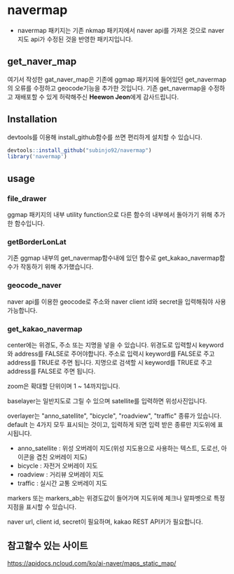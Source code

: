 # navermap

* navermap 패키지는 기존 nkmap 패키지에서 naver api를 가져온 것으로 naver 지도 api가 수정된 것을 반영한 패키지입니다.

## get_naver_map

여기서 작성한 gat_naver_map은 기존에 ggmap 패키지에 들어있던 get_navermap의 오류를 수정하고 geocode기능을 추가한 것입니다. 기존 get_navermap을 수정하고 재배포할 수 있게 허락해주신 **Heewon Jeon**에게 감사드립니다.


## Installation

devtools를 이용해 install_github함수를 쓰면 편리하게 설치할 수 있습니다.

```R
devtools::install_github("subinjo92/navermap")
library('navermap')
```

## usage

### file_drawer
ggmap 패키지의 내부 utility function으로 다른 함수의 내부에서 돌아가기 위해 추가한 함수입니다.

### getBorderLonLat
기존 ggmap 내부의 get_navermap함수내에 있던 함수로 get_kakao_navermap함수가 작동하기 위해 추가했습니다.

### geocode_naver
naver api를 이용한 geocode로 주소와 naver client id와 secret을 입력해줘야 사용가능합니다.

### get_kakao_navermap
center에는 위경도, 주소 또는 지명을 넣을 수 있습니다. 위경도로 입력할시 keyword와 address를 FALSE로 주어야합니다.
주소로 입력시 keyword를 FALSE로 주고 address를 TRUE로 주면 됩니다.
지명으로 검색할 시 keyword를 TRUE로 주고 address를 FALSE로 주면 됩니다.  

zoom은 확대할 단위이며 1 ~ 14까지입니다.  

baselayer는 일반지도로 그릴 수 있으며 satellite를 입력하면 위성사진입니다.  

overlayer는 "anno_satellite", "bicycle", "roadview", "traffic" 종류가 있습니다. 
default 는 4가지 모두 표시되는 것이고, 입력하게 되면 입력 받은 종류만 지도위에 표시됩니다.
- anno_satellite : 위성 오버레이 지도(위성 지도용으로 사용하는 텍스트, 도로선, 아이콘을 겹친 오버레이 지도) 
- bicycle : 자전거 오버레이 지도 
- roadview : 거리뷰 오버레이 지도 
- traffic : 실시간 교통 오버레이 지도 

markers 또는 markers_ab는 위경도값이 들어가며 지도위에 체크나 알파벳으로 특정지점을 표시할 수 있습니다.  

naver url, client id, secret이 필요하며, kakao REST API키가 필요합니다.  

## 참고할수 있는 사이트
https://apidocs.ncloud.com/ko/ai-naver/maps_static_map/
